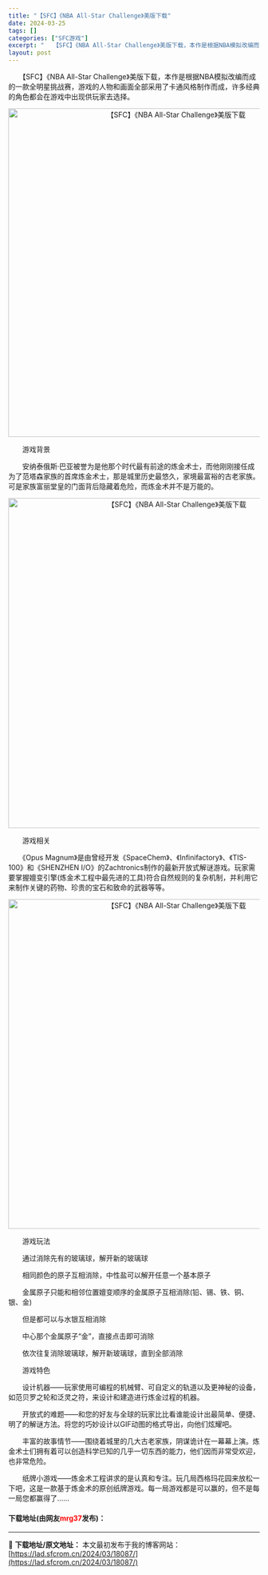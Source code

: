 ```yaml
---
title: "【SFC】《NBA All-Star Challenge》美版下载"
date: 2024-03-25
tags: []
categories: ["SFC游戏"]
excerpt: "　　【SFC】《NBA All-Star Challenge》美版下载，本作是根据NBA模拟改编而成的一款全明星挑战赛，游戏的人物和画面全部采用了卡通风格制作而成，许多经典的角色都会在游戏中出现供玩家去选择。 　　游戏背景 　　安纳泰俄斯&middot;巴亚被誉为是他那个时代最有前途的炼金术士，而他&hellip;"
layout: post
---
```


 <p>　　【SFC】《NBA All-Star Challenge》美版下载，本作是根据NBA模拟改编而成的一款全明星挑战赛，游戏的人物和画面全部采用了卡通风格制作而成，许多经典的角色都会在游戏中出现供玩家去选择。</p> <p align="center"><img align="" border="0" src="https://lad.sfcrom.cn/wp-content/uploads/2024/03/20240325_6600c549abee4.png" width="657" alt="【SFC】《NBA All-Star Challenge》美版下载" /></p> <p>　　游戏背景</p> <p>　　安纳泰俄斯&middot;巴亚被誉为是他那个时代最有前途的炼金术士，而他刚刚接任成为了范塔森家族的首席炼金术士，那是城里历史最悠久，家境最富裕的古老家族。可是家族富丽堂皇的门面背后隐藏着危险，而炼金术并不是万能的。</p> <p align="center"><img align="" border="0" src="https://lad.sfcrom.cn/wp-content/uploads/2024/03/20240325_6600c54ae8414.png" width="660" alt="【SFC】《NBA All-Star Challenge》美版下载" /></p> <p>　　游戏相关</p> <p>　　《Opus Magnum》是由曾经开发《SpaceChem》、《Infinifactory》、《TIS-100》和《SHENZHEN I/O》的Zachtronics制作的最新开放式解谜游戏。玩家需要掌握嬗变引擎(炼金术工程中最先进的工具)符合自然规则的复杂机制，并利用它来制作关键的药物、珍贵的宝石和致命的武器等等。</p> <p align="center"><img align="" border="0" src="https://lad.sfcrom.cn/wp-content/uploads/2024/03/20240325_6600c54c2df3a.png" width="659" alt="【SFC】《NBA All-Star Challenge》美版下载" /></p> <p>　　游戏玩法</p> <p>　　通过消除先有的玻璃球，解开新的玻璃球</p> <p>　　相同颜色的原子互相消除，中性盐可以解开任意一个基本原子</p> <p>　　金属原子只能和相邻位置嬗变顺序的金属原子互相消除(铅、锡、铁、铜、银、金)</p> <p>　　但是都可以与水银互相消除</p> <p>　　中心那个金属原子&ldquo;金&rdquo;，直接点击即可消除</p> <p>　　依次往复消除玻璃球，解开新玻璃球，直到全部消除</p> <p>　　游戏特色</p> <p>　　设计机器&mdash;&mdash;玩家使用可编程的机械臂、可自定义的轨道以及更神秘的设备，如范贝罗之轮和泛灵之符，来设计和建造进行炼金过程的机器。</p> <p>　　开放式的难题&mdash;&mdash;和您的好友与全球的玩家比比看谁能设计出最简单、便捷、明了的解谜方法。将您的巧妙设计以GIF动图的格式导出，向他们炫耀吧。</p> <p>　　丰富的故事情节&mdash;&mdash;围绕着城里的几大古老家族，阴谋诡计在一幕幕上演。炼金术士们拥有着可以创造科学已知的几乎一切东西的能力，他们因而非常受欢迎，也非常危险。</p> <p>　　纸牌小游戏&mdash;&mdash;炼金术工程讲求的是认真和专注。玩几局西格玛花园来放松一下吧，这是一款基于炼金术的原创纸牌游戏。每一局游戏都是可以赢的，但不是每一局您都赢得了&hellip;&hellip;</p> <p><h4>下载地址(由网友<font color="red">mrg37</font>发布)：</h4></p> 

---
📖 **下载地址/原文地址：** 本文最初发布于我的博客网站：[https://lad.sfcrom.cn/2024/03/18087/](https://lad.sfcrom.cn/2024/03/18087/)
